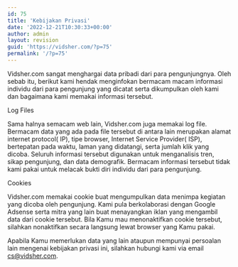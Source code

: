 ```yaml
---
id: 75
title: 'Kebijakan Privasi'
date: '2022-12-21T10:30:33+00:00'
author: admin
layout: revision
guid: 'https://vidsher.com/?p=75'
permalink: '/?p=75'
---
```


Vidsher.com sangat menghargai data pribadi dari para pengunjungnya. Oleh sebab itu, berikut kami hendak menginfokan bermacam macam informasi individu dari para pengunjung yang dicatat serta dikumpulkan oleh kami dan bagaimana kami memakai informasi tersebut.

Log Files

Sama halnya semacam web lain, Vidsher.com juga memakai log file. Bermacam data yang ada pada file tersebut di antara lain merupakan alamat internet protocol( IP), tipe browser, Internet Service Provider( ISP), bertepatan pada waktu, laman yang didatangi, serta jumlah klik yang dicoba. Seluruh informasi tersebut digunakan untuk menganalisis tren, sikap pengunjung, dan data demografik. Bermacam informasi tersebut tidak kami pakai untuk melacak bukti diri individu dari para pengunjung.

Cookies

Vidsher.com memakai cookie buat mengumpulkan data menimpa kegiatan yang dicoba oleh pengunjung. Kami pula berkolaborasi dengan Google Adsense serta mitra yang lain buat menayangkan iklan yang mengambil data dari cookie tersebut. Bila Kamu mau menonaktifkan cookie tersebut, silahkan nonaktifkan secara langsung lewat browser yang Kamu pakai.

Apabila Kamu memerlukan data yang lain ataupun mempunyai persoalan lain mengenai kebijakan privasi ini, silahkan hubungi kami via email cs@vidsher.com.